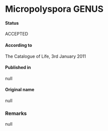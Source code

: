 # Micropolyspora GENUS

#### Status
ACCEPTED

#### According to
The Catalogue of Life, 3rd January 2011

#### Published in
null

#### Original name
null

### Remarks
null